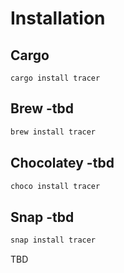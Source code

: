 # Installation


## Cargo
`cargo install tracer`



 
## Brew -tbd

```bash
brew install tracer
```


## Chocolatey -tbd

```bash
choco install tracer
```


## Snap -tbd

```bash
snap install tracer
```

TBD